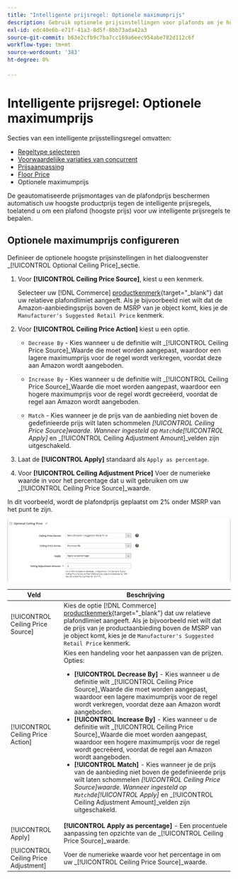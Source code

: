 ```yaml
---
title: "Intelligente prijsregel: Optionele maximumprijs"
description: Gebruik optionele prijsinstellingen voor plafonds om je hoogste productprijs te beschermen tegen de intelligente prijsregels die je Amazon-aanbiedingen beheren.
exl-id: edc40e6b-e71f-41a3-8d5f-8bb73ada42a3
source-git-commit: b63e2cfb9c7ba7cc169a6eec954abe782d112c6f
workflow-type: tm+mt
source-wordcount: '383'
ht-degree: 0%

---
```


# Intelligente prijsregel: Optionele maximumprijs

Secties van een intelligente prijsstellingsregel omvatten:

- [Regeltype selecteren](./intelligent-repricing-rules.md)
- [Voorwaardelijke variaties van concurrent](./competitor-conditional-variances.md)
- [Prijsaanpassing](./price-adjustment.md)
- [Floor Price](./floor-price.md)
- Optionele maximumprijs

De geautomatiseerde prijsmontages van de plafondprijs beschermen automatisch uw hoogste productprijs tegen de intelligente prijsregels, toelatend u om een plafond (hoogste prijs) voor uw intelligente prijsregels te bepalen.

## Optionele maximumprijs configureren

Definieer de optionele hoogste prijsinstellingen in het dialoogvenster _[!UICONTROL Optional Ceiling Price]_sectie.

1. Voor **[!UICONTROL Ceiling Price Source]**, kiest u een kenmerk.

   Selecteer uw [!DNL Commerce] [productkenmerk](https://docs.magento.com/user-guide/catalog/product-attributes.html){target="_blank"} dat uw relatieve plafondlimiet aangeeft. Als je bijvoorbeeld niet wilt dat de Amazon-aanbiedingsprijs boven de MSRP van je object komt, kies je de `Manufacturer's Suggested Retail Price` kenmerk.

1. Voor **[!UICONTROL Ceiling Price Action]** kiest u een optie.

   - `Decrease By` - Kies wanneer u de definitie wilt _[!UICONTROL Ceiling Price Source]_Waarde die moet worden aangepast, waardoor een lagere maximumprijs voor de regel wordt verkregen, voordat deze aan Amazon wordt aangeboden.

   - `Increase By` - Kies wanneer u de definitie wilt _[!UICONTROL Ceiling Price Source]_Waarde die moet worden aangepast, waardoor een hogere maximumprijs voor de regel wordt gecreëerd, voordat de regel aan Amazon wordt aangeboden.

   - `Match` - Kies wanneer je de prijs van de aanbieding niet boven de gedefinieerde prijs wilt laten schommelen _[!UICONTROL Ceiling Price Source]_waarde. Wanneer ingesteld op `Match`de_[!UICONTROL Apply]_ en _[!UICONTROL Ceiling Adjustment Amount]_velden zijn uitgeschakeld.

1. Laat de **[!UICONTROL Apply]** standaard als `Apply as percentage`.

1. Voor **[!UICONTROL Ceiling Adjustment Price]** Voer de numerieke waarde in voor het percentage dat u wilt gebruiken om uw _[!UICONTROL Ceiling Price Source]_waarde.

In dit voorbeeld, wordt de plafondprijs geplaatst om 2% onder MSRP van het punt te zijn.

![Intelligente prijsregeling - optionele maximumprijs](assets/ob-intelligent-price-rule-ceiling.png)

| Veld | Beschrijving |
|---|---|
| [!UICONTROL Ceiling Price Source] | Kies de optie [!DNL Commerce] [productkenmerk](https://docs.magento.com/user-guide/catalog/product-attributes.html){target="_blank"} dat uw relatieve plafondlimiet aangeeft. Als je bijvoorbeeld niet wilt dat de prijs van je productaanbieding boven de MSRP van je object komt, kies je de `Manufacturer's Suggested Retail Price` kenmerk. |
| [!UICONTROL Ceiling Price Action] | Kies een handeling voor het aanpassen van de prijzen. Opties:<ul><li>**[!UICONTROL Decrease By]** - Kies wanneer u de definitie wilt _[!UICONTROL Ceiling Price Source]_Waarde die moet worden aangepast, waardoor een lagere maximumprijs voor de regel wordt verkregen, voordat deze aan Amazon wordt aangeboden.</li><li>**[!UICONTROL Increase By]** - Kies wanneer u de definitie wilt _[!UICONTROL Ceiling Price Source]_Waarde die moet worden aangepast, waardoor een hogere maximumprijs voor de regel wordt gecreëerd, voordat de regel aan Amazon wordt aangeboden.</li><li>**[!UICONTROL Match]** - Kies wanneer je de prijs van de aanbieding niet boven de gedefinieerde prijs wilt laten schommelen _[!UICONTROL Ceiling Price Source]_waarde. Wanneer ingesteld op `Match`de_[!UICONTROL Apply]_ en _[!UICONTROL Ceiling Adjustment Amount]_velden zijn uitgeschakeld.</li></ul> |
| [!UICONTROL Apply] | **[!UICONTROL Apply as percentage]** - Een procentuele aanpassing ten opzichte van de _[!UICONTROL Ceiling Price Source]_waarde. |
| [!UICONTROL Ceiling Price Adjustment] | Voer de numerieke waarde voor het percentage in om uw _[!UICONTROL Ceiling Price Source]_waarde. |

